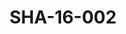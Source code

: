 ---
pid: SHA-16-002
title: SHA-16-002
language: ar
collection: شرحبيل احمد
original_label: 
rights: شرحبيل احمد
location_of_original: شرحبيل احمد
photographer_or_studio: 
scanned_from: photograph 10.1 by 15.1
_date: '1998'
location: الفرنسا
description: شرحبيل احمد مع شخصان اخران
additional_notes: 
permission_display: 'yes'
on_server: 'no'
on_website: 'no'
permalink: /archive/ar/sha-16-002.html
layout: photo-page
---